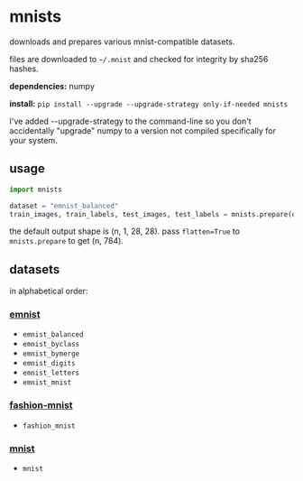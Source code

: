 # mnists

downloads and prepares various mnist-compatible datasets.

files are downloaded to `~/.mnist` and checked for integrity by sha256 hashes.

**dependencies:** numpy

**install:** `pip install --upgrade --upgrade-strategy only-if-needed mnists`

I've added --upgrade-strategy to the command-line
so you don't accidentally "upgrade" numpy to
a version not compiled specifically for your system.

## usage

```python
import mnists

dataset = "emnist_balanced"
train_images, train_labels, test_images, test_labels = mnists.prepare(dataset)
```

the default output shape is (n, 1, 28, 28).
pass `flatten=True` to `mnists.prepare` to get (n, 784).

## datasets

in alphabetical order:

### [emnist][emnist]

* `emnist_balanced`
* `emnist_byclass`
* `emnist_bymerge`
* `emnist_digits`
* `emnist_letters`
* `emnist_mnist`

### [fashion-mnist][fashion-mnist]

* `fashion_mnist`

### [mnist][mnist]

* `mnist`

[emnist]: //www.nist.gov/itl/iad/image-group/emnist-dataset
[fashion-mnist]: //github.com/zalandoresearch/fashion-mnist
[mnist]: http://yann.lecun.com/exdb/mnist/
